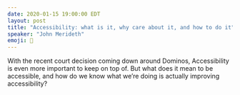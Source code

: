 ```yaml
---
date: 2020-01-15 19:00:00 EDT
layout: post
title: "Accessibility: what is it, why care about it, and how to do it"
speaker: "John Merideth"
emoji: 🎤
---
```


With the recent court decision coming down around Dominos, Accessibility is even more important to keep on top of. But what does it mean to be accessible, and how do we know what we’re doing is actually improving accessibility?
